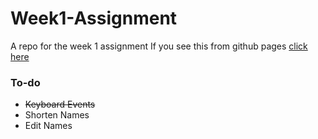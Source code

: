 # Week1-Assignment

A repo for the week 1 assignment
If you see this from github pages [click here](./src)

### To-do

- ~~Keyboard Events~~
- Shorten Names
- Edit Names
